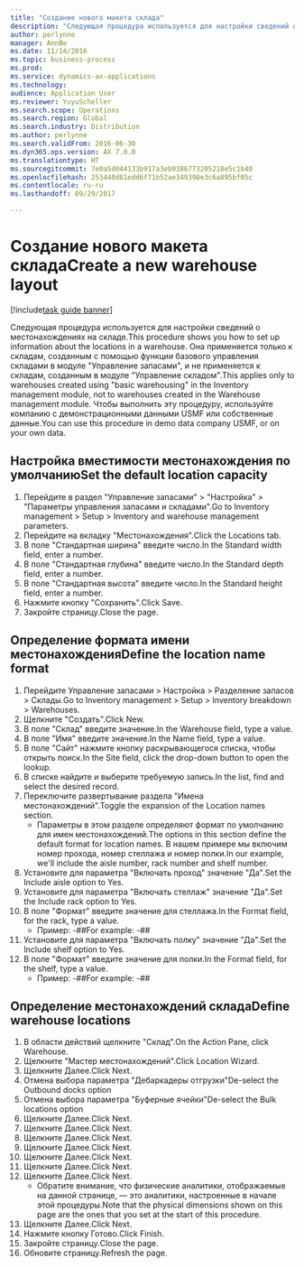 ```yaml
---
title: "Создание нового макета склада"
description: "Следующая процедура используется для настройки сведений о местонахождениях на складе."
author: perlynne
manager: AnnBe
ms.date: 11/14/2016
ms.topic: business-process
ms.prod: 
ms.service: dynamics-ax-applications
ms.technology: 
audience: Application User
ms.reviewer: YuyuScheller
ms.search.scope: Operations
ms.search.region: Global
ms.search.industry: Distribution
ms.author: perlynne
ms.search.validFrom: 2016-06-30
ms.dyn365.ops.version: AX 7.0.0
ms.translationtype: HT
ms.sourcegitcommit: 7e0a5d044133b917a3eb9386773205218e5c1b40
ms.openlocfilehash: 253440d81edd6f71b52ae349398e3c6a895bf05c
ms.contentlocale: ru-ru
ms.lasthandoff: 09/29/2017

---
```

# <a name="create-a-new-warehouse-layout"></a><span data-ttu-id="7e4b9-103">Создание нового макета склада</span><span class="sxs-lookup"><span data-stu-id="7e4b9-103">Create a new warehouse layout</span></span>

[!include[task guide banner](../../includes/task-guide-banner.md)]

<span data-ttu-id="7e4b9-104">Следующая процедура используется для настройки сведений о местонахождениях на складе.</span><span class="sxs-lookup"><span data-stu-id="7e4b9-104">This procedure shows you how to set up information about the locations in a warehouse.</span></span> <span data-ttu-id="7e4b9-105">Она применяется только к складам, созданным с помощью функции базового управления складами в модуле "Управление запасами", и не применяется к складам, созданным в модуле "Управление складом".</span><span class="sxs-lookup"><span data-stu-id="7e4b9-105">This applies only to warehouses created using "basic warehousing" in the Inventory management module, not to warehouses created in the Warehouse management module.</span></span> <span data-ttu-id="7e4b9-106">Чтобы выполнить эту процедуру, используйте компанию с демонстрационными данными USMF или собственные данные.</span><span class="sxs-lookup"><span data-stu-id="7e4b9-106">You can use this procedure in demo data company USMF, or on your own data.</span></span>


## <a name="set-the-default-location-capacity"></a><span data-ttu-id="7e4b9-107">Настройка вместимости местонахождения по умолчанию</span><span class="sxs-lookup"><span data-stu-id="7e4b9-107">Set the default location capacity</span></span>
1. <span data-ttu-id="7e4b9-108">Перейдите в раздел "Управление запасами" > "Настройка" > "Параметры управления запасами и складами".</span><span class="sxs-lookup"><span data-stu-id="7e4b9-108">Go to Inventory management > Setup > Inventory and warehouse management parameters.</span></span>
2. <span data-ttu-id="7e4b9-109">Перейдите на вкладку "Местонахождения".</span><span class="sxs-lookup"><span data-stu-id="7e4b9-109">Click the Locations tab.</span></span>
3. <span data-ttu-id="7e4b9-110">В поле "Стандартная ширина" введите число.</span><span class="sxs-lookup"><span data-stu-id="7e4b9-110">In the Standard width field, enter a number.</span></span>
4. <span data-ttu-id="7e4b9-111">В поле "Стандартная глубина" введите число.</span><span class="sxs-lookup"><span data-stu-id="7e4b9-111">In the Standard depth field, enter a number.</span></span>
5. <span data-ttu-id="7e4b9-112">В поле "Стандартная высота" введите число.</span><span class="sxs-lookup"><span data-stu-id="7e4b9-112">In the Standard height field, enter a number.</span></span>
6. <span data-ttu-id="7e4b9-113">Нажмите кнопку "Сохранить".</span><span class="sxs-lookup"><span data-stu-id="7e4b9-113">Click Save.</span></span>
7. <span data-ttu-id="7e4b9-114">Закройте страницу.</span><span class="sxs-lookup"><span data-stu-id="7e4b9-114">Close the page.</span></span>

## <a name="define-the-location-name-format"></a><span data-ttu-id="7e4b9-115">Определение формата имени местонахождения</span><span class="sxs-lookup"><span data-stu-id="7e4b9-115">Define the location name format</span></span>
1. <span data-ttu-id="7e4b9-116">Перейдите Управление запасами > Настройка > Разделение запасов > Склады.</span><span class="sxs-lookup"><span data-stu-id="7e4b9-116">Go to Inventory management > Setup > Inventory breakdown > Warehouses.</span></span>
2. <span data-ttu-id="7e4b9-117">Щелкните "Создать".</span><span class="sxs-lookup"><span data-stu-id="7e4b9-117">Click New.</span></span>
3. <span data-ttu-id="7e4b9-118">В поле "Склад" введите значение.</span><span class="sxs-lookup"><span data-stu-id="7e4b9-118">In the Warehouse field, type a value.</span></span>
4. <span data-ttu-id="7e4b9-119">В поле "Имя" введите значение.</span><span class="sxs-lookup"><span data-stu-id="7e4b9-119">In the Name field, type a value.</span></span>
5. <span data-ttu-id="7e4b9-120">В поле "Сайт" нажмите кнопку раскрывающегося списка, чтобы открыть поиск.</span><span class="sxs-lookup"><span data-stu-id="7e4b9-120">In the Site field, click the drop-down button to open the lookup.</span></span>
6. <span data-ttu-id="7e4b9-121">В списке найдите и выберите требуемую запись.</span><span class="sxs-lookup"><span data-stu-id="7e4b9-121">In the list, find and select the desired record.</span></span>
7. <span data-ttu-id="7e4b9-122">Переключите развертывание раздела "Имена местонахождений".</span><span class="sxs-lookup"><span data-stu-id="7e4b9-122">Toggle the expansion of the Location names section.</span></span>
    * <span data-ttu-id="7e4b9-123">Параметры в этом разделе определяют формат по умолчанию для имен местонахождений.</span><span class="sxs-lookup"><span data-stu-id="7e4b9-123">The options in this section define the default format for location names.</span></span> <span data-ttu-id="7e4b9-124">В нашем примере мы включим номер прохода, номер стеллажа и номер полки.</span><span class="sxs-lookup"><span data-stu-id="7e4b9-124">In our example, we'll include the aisle number, rack number and shelf number.</span></span>  
8. <span data-ttu-id="7e4b9-125">Установите для параметра "Включать проход" значение "Да".</span><span class="sxs-lookup"><span data-stu-id="7e4b9-125">Set the Include aisle option to Yes.</span></span>
9. <span data-ttu-id="7e4b9-126">Установите для параметра "Включать стеллаж" значение "Да".</span><span class="sxs-lookup"><span data-stu-id="7e4b9-126">Set the Include rack option to Yes.</span></span>
10. <span data-ttu-id="7e4b9-127">В поле "Формат" введите значение для стеллажа.</span><span class="sxs-lookup"><span data-stu-id="7e4b9-127">In the Format field, for the rack, type a value.</span></span>
    * <span data-ttu-id="7e4b9-128">Пример: -##</span><span class="sxs-lookup"><span data-stu-id="7e4b9-128">For example: -##</span></span>  
11. <span data-ttu-id="7e4b9-129">Установите для параметра "Включать полку" значение "Да".</span><span class="sxs-lookup"><span data-stu-id="7e4b9-129">Set the Include shelf option to Yes.</span></span>
12. <span data-ttu-id="7e4b9-130">В поле "Формат" введите значение для полки.</span><span class="sxs-lookup"><span data-stu-id="7e4b9-130">In the Format field, for the shelf, type a value.</span></span>
    * <span data-ttu-id="7e4b9-131">Пример: -##</span><span class="sxs-lookup"><span data-stu-id="7e4b9-131">For example: -##</span></span>  

## <a name="define-warehouse-locations"></a><span data-ttu-id="7e4b9-132">Определение местонахождений склада</span><span class="sxs-lookup"><span data-stu-id="7e4b9-132">Define warehouse locations</span></span>
1. <span data-ttu-id="7e4b9-133">В области действий щелкните "Склад".</span><span class="sxs-lookup"><span data-stu-id="7e4b9-133">On the Action Pane, click Warehouse.</span></span>
2. <span data-ttu-id="7e4b9-134">Щелкните "Мастер местонахождений".</span><span class="sxs-lookup"><span data-stu-id="7e4b9-134">Click Location Wizard.</span></span>
3. <span data-ttu-id="7e4b9-135">Щелкните Далее.</span><span class="sxs-lookup"><span data-stu-id="7e4b9-135">Click Next.</span></span>
4. <span data-ttu-id="7e4b9-136">Отмена выбора параметра "Дебаркадеры отгрузки"</span><span class="sxs-lookup"><span data-stu-id="7e4b9-136">De-select the Outbound docks option</span></span>
5. <span data-ttu-id="7e4b9-137">Отмена выбора параметра "Буферные ячейки"</span><span class="sxs-lookup"><span data-stu-id="7e4b9-137">De-select the Bulk locations option</span></span>
6. <span data-ttu-id="7e4b9-138">Щелкните Далее.</span><span class="sxs-lookup"><span data-stu-id="7e4b9-138">Click Next.</span></span>
7. <span data-ttu-id="7e4b9-139">Щелкните Далее.</span><span class="sxs-lookup"><span data-stu-id="7e4b9-139">Click Next.</span></span>
8. <span data-ttu-id="7e4b9-140">Щелкните Далее.</span><span class="sxs-lookup"><span data-stu-id="7e4b9-140">Click Next.</span></span>
9. <span data-ttu-id="7e4b9-141">Щелкните Далее.</span><span class="sxs-lookup"><span data-stu-id="7e4b9-141">Click Next.</span></span>
10. <span data-ttu-id="7e4b9-142">Щелкните Далее.</span><span class="sxs-lookup"><span data-stu-id="7e4b9-142">Click Next.</span></span>
11. <span data-ttu-id="7e4b9-143">Щелкните Далее.</span><span class="sxs-lookup"><span data-stu-id="7e4b9-143">Click Next.</span></span>
12. <span data-ttu-id="7e4b9-144">Щелкните Далее.</span><span class="sxs-lookup"><span data-stu-id="7e4b9-144">Click Next.</span></span>
    * <span data-ttu-id="7e4b9-145">Обратите внимание, что физические аналитики, отображаемые на данной странице, — это аналитики, настроенные в начале этой процедуры.</span><span class="sxs-lookup"><span data-stu-id="7e4b9-145">Note that the physical dimensions shown on this page are the ones that you set at the start of this procedure.</span></span>  
13. <span data-ttu-id="7e4b9-146">Щелкните Далее.</span><span class="sxs-lookup"><span data-stu-id="7e4b9-146">Click Next.</span></span>
14. <span data-ttu-id="7e4b9-147">Нажмите кнопку Готово.</span><span class="sxs-lookup"><span data-stu-id="7e4b9-147">Click Finish.</span></span>
15. <span data-ttu-id="7e4b9-148">Закройте страницу.</span><span class="sxs-lookup"><span data-stu-id="7e4b9-148">Close the page.</span></span>
16. <span data-ttu-id="7e4b9-149">Обновите страницу.</span><span class="sxs-lookup"><span data-stu-id="7e4b9-149">Refresh the page.</span></span>

